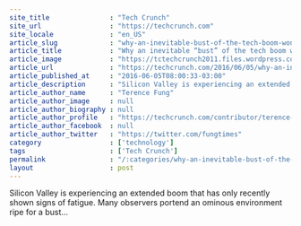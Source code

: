 ```yaml
---
site_title               : "Tech Crunch"
site_url                 : "https://techcrunch.com"
site_locale              : "en_US"
article_slug             : "why-an-inevitable-bust-of-the-tech-boom-wont-be-such-a-bad-thing"
article_title            : "Why an inevitable “bust” of the tech boom won’t be such a bad thing"
article_image            : "https://tctechcrunch2011.files.wordpress.com/2016/06/downmarket.jpg?w=764&h=400&crop=1"
article_url              : "https://techcrunch.com/2016/06/05/why-an-inevitable-bust-of-the-tech-boom-wont-be-such-a-bad-thing/"
article_published_at     : "2016-06-05T08:00:33-03:00"
article_description      : "Silicon Valley is experiencing an extended boom that has only recently shown signs of fatigue. Many observers portend an ominous environment ripe for a bust..."
article_author_name      : "Terence Fung"
article_author_image     : null
article_author_biography : null
article_author_profile   : "https://techcrunch.com/contributor/terence-fung/"
article_author_facebook  : null
article_author_twitter   : "https://twitter.com/fungtimes"
category                 : ['technology']
tags                     : ['Tech Crunch']
permalink                : "/:categories/why-an-inevitable-bust-of-the-tech-boom-wont-be-such-a-bad-thing/"
layout                   : post
---
```


Silicon Valley is experiencing an extended boom that has only recently shown signs of fatigue. Many observers portend an ominous environment ripe for a bust...
